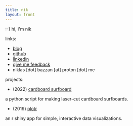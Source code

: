 ```yaml
---
title: nik
layout: front
---
```


:-) hi, i'm nik

links:

- [blog](/blog.html)
- [github](https://www.github.com/niklasbazzan)
- [linkedin](https://www.linkedin.com/in/niklasbazzan/) 
- [give me feedback](https://www.admonymous.co/nik)
- niklas [dot] bazzan [at] proton [dot] me

projects:

- (2022) [cardboard surfboard](https://github.com/niklasbazzan/cardboard-surfboard)

a python script for making laser-cut cardboard surfboards.

- (2019) [plotr](https://github.com/niklasbazzan/plotr)

an r shiny app for simple, interactive data visualizations.

